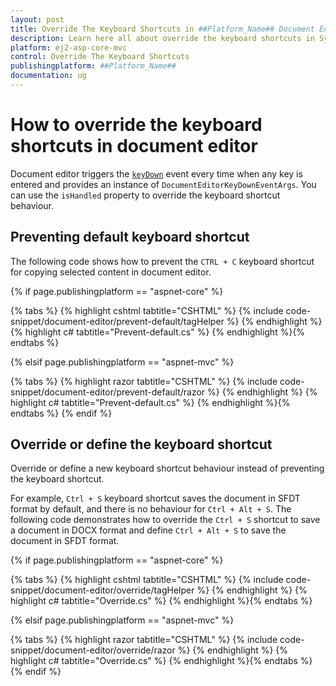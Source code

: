 ```yaml
---
layout: post
title: Override The Keyboard Shortcuts in ##Platform_Name## Document Editor Component
description: Learn here all about override the keyboard shortcuts in Syncfusion ##Platform_Name## Document Editor component of Syncfusion Essential JS 2 and more.
platform: ej2-asp-core-mvc
control: Override The Keyboard Shortcuts
publishingplatform: ##Platform_Name##
documentation: ug
---
```



# How to override the keyboard shortcuts in document editor

Document editor triggers the [`keyDown`](https://help.syncfusion.com/cr/aspnetcore-js2/Syncfusion.EJ2.DocumentEditor.DocumentEditor.html#Syncfusion_EJ2_DocumentEditor_DocumentEditor_KeyDown) event every time when any key is entered and provides an instance of `DocumentEditorKeyDownEventArgs`. You can use the `isHandled` property to override the keyboard shortcut behaviour.

## Preventing default keyboard shortcut

The following code shows how to prevent the `CTRL + C` keyboard shortcut for copying selected content in document editor.

{% if page.publishingplatform == "aspnet-core" %}

{% tabs %}
{% highlight cshtml tabtitle="CSHTML" %}
{% include code-snippet/document-editor/prevent-default/tagHelper %}
{% endhighlight %}
{% highlight c# tabtitle="Prevent-default.cs" %}
{% endhighlight %}{% endtabs %}

{% elsif page.publishingplatform == "aspnet-mvc" %}

{% tabs %}
{% highlight razor tabtitle="CSHTML" %}
{% include code-snippet/document-editor/prevent-default/razor %}
{% endhighlight %}
{% highlight c# tabtitle="Prevent-default.cs" %}
{% endhighlight %}{% endtabs %}
{% endif %}



## Override or define the keyboard shortcut

Override or define a new keyboard shortcut behaviour instead of preventing the keyboard shortcut.

For example, `Ctrl + S` keyboard shortcut saves the document in SFDT format by default, and there is no behaviour for `Ctrl + Alt + S`. The following code demonstrates how to override the `Ctrl + S` shortcut to save a document in DOCX format and define `Ctrl + Alt + S` to save the document in SFDT format.

{% if page.publishingplatform == "aspnet-core" %}

{% tabs %}
{% highlight cshtml tabtitle="CSHTML" %}
{% include code-snippet/document-editor/override/tagHelper %}
{% endhighlight %}
{% highlight c# tabtitle="Override.cs" %}
{% endhighlight %}{% endtabs %}

{% elsif page.publishingplatform == "aspnet-mvc" %}

{% tabs %}
{% highlight razor tabtitle="CSHTML" %}
{% include code-snippet/document-editor/override/razor %}
{% endhighlight %}
{% highlight c# tabtitle="Override.cs" %}
{% endhighlight %}{% endtabs %}
{% endif %}

